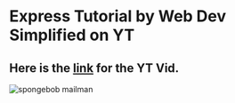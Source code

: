 # Express Tutorial by Web Dev Simplified on YT

## Here is the [link](https://youtu.be/SccSCuHhOw0) for the YT Vid.

<img src="https://i.imgflip.com/400614.png" alt="spongebob mailman"/>
